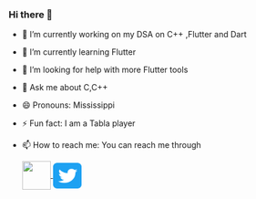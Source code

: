 ### Hi there 👋

<!--
**ayushmaan02/ayushmaan02** is a ✨ _special_ ✨ repository because its `README.md` (this file) appears on your GitHub profile.

Here are some ideas to get you started: 
-->

- 🔭 I’m currently working on my DSA on C++ ,Flutter and Dart
- 🌱 I’m currently learning Flutter
- 🤔 I’m looking for help with more Flutter tools
- 💬 Ask me about C,C++
- 😄 Pronouns: Mississippi
- ⚡ Fun fact: I am a Tabla player 
- 📫 How to reach me: You can reach me through 


    <a href="https://www.linkedin.com/in/ayushmaanrajput/" target="_blank">
      <img align="center"  height="50" width="50" src="https://img.icons8.com/color/48/000000/linkedin.png"/>
    </a>
    <a href="https://twitter.com/ayushmaan_2823"><img align="center" src="https://github.com/edent/SuperTinyIcons/blob/master/images/svg/twitter.svg"  height="45" width="50" />
    </a>
